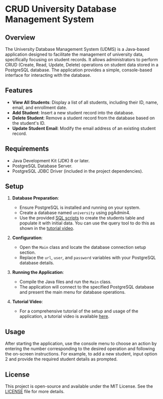 # CRUD University Database Management System

## Overview

The University Database Management System (UDMS) is a Java-based application designed to facilitate the management of university data, specifically focusing on student records. It allows administrators to perform CRUD (Create, Read, Update, Delete) operations on student data stored in a PostgreSQL database. The application provides a simple, console-based interface for interacting with the database.

## Features

- **View All Students**: Display a list of all students, including their ID, name, email, and enrollment date.
- **Add Student**: Insert a new student record into the database.
- **Delete Student**: Remove a student record from the database based on the student's ID.
- **Update Student Email**: Modify the email address of an existing student record.

## Requirements

- Java Development Kit (JDK) 8 or later.
- PostgreSQL Database Server.
- PostgreSQL JDBC Driver (included in the project dependencies).

## Setup

1. **Database Preparation**:
   - Ensure PostgreSQL is installed and running on your system.
   - Create a database named `university` using pgAdmin4. 
   - Use the provided [SQL scripts](https://github.com/JeremyFriesenGitHub/COMP3005_Assignment-3_Question-1/blob/main/init.sql) to create the students table and populate it with initial data. You can use the query tool to do this as shown in the [tutorial video](https://youtu.be/6o1gHDBhOTU). 

2. **Configuration**:
   - Open the `Main` class and locate the database connection setup section.
   - Replace the `url`, `user`, and `password` variables with your PostgreSQL database details.

3. **Running the Application**:
   - Compile the Java files and run the `Main` class.
   - The application will connect to the specified PostgreSQL database and present the main menu for database operations.

4. **Tutorial Video**:
   - For a comprehensive tutorial of the setup and usage of the application, a tutorial video is available [here](https://youtu.be/6o1gHDBhOTU). 

## Usage

After starting the application, use the console menu to choose an action by entering the number corresponding to the desired operation and following the on-screen instructions. For example, to add a new student, input option 2 and provide the required student details as prompted.

## License

This project is open-source and available under the MIT License. See the [LICENSE](https://github.com/JeremyFriesenGitHub/COMP3005_Assignment-3_Question-1/blob/main/LICENSE) file for more details.

